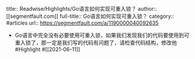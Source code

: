 title:: Readwise/Highlights/Go语言如何实现可重入锁？
author:: [[segmentfault.com]]
full-title:: Go语言如何实现可重入锁？
category:: #articles
url:: https://segmentfault.com/a/1190000040092635

- Go语言中完全没有必要使用可重入锁，如果我们发现我们的代码要使用到可重入锁了，那一定是我们写的代码有问题了，请检查代码结构，修改他 #Highlight #[[2021-06-11]]